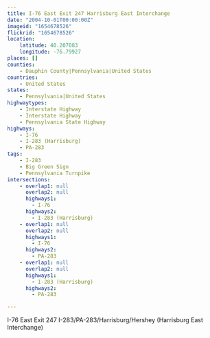 ```yaml
---
title: I-76 East Exit 247 Harrisburg East Interchange
date: "2004-10-01T00:00:00Z"
imageid: "1654678526"
flickrid: "1654678526"
location:
    latitude: 40.207083
    longitude: -76.79927
places: []
counties:
    - Dauphin County|Pennsylvania|United States
countries:
    - United States
states:
    - Pennsylvania|United States
highwaytypes:
    - Interstate Highway
    - Interstate Highway
    - Pennsylvania State Highway
highways:
    - I-76
    - I-283 (Harrisburg)
    - PA-283
tags:
    - I-283
    - Big Green Sign
    - Pennsylvania Turnpike
intersections:
    - overlap1: null
      overlap2: null
      highways1:
        - I-76
      highways2:
        - I-283 (Harrisburg)
    - overlap1: null
      overlap2: null
      highways1:
        - I-76
      highways2:
        - PA-283
    - overlap1: null
      overlap2: null
      highways1:
        - I-283 (Harrisburg)
      highways2:
        - PA-283

---
```

I-76 East Exit 247 I-283/PA-283/Harrisburg/Hershey (Harrisburg East Interchange)